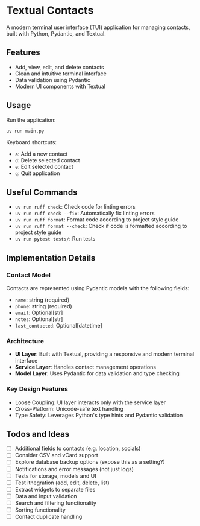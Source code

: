 # Textual Contacts

A modern terminal user interface (TUI) application for managing contacts, built with Python, Pydantic, and Textual.

## Features

- Add, view, edit, and delete contacts
- Clean and intuitive terminal interface
- Data validation using Pydantic
- Modern UI components with Textual

## Usage

Run the application:

```bash
uv run main.py
```

Keyboard shortcuts:

- `a`: Add a new contact
- `d`: Delete selected contact
- `e`: Edit selected contact
- `q`: Quit application

## Useful Commands

- `uv run ruff check`: Check code for linting errors
- `uv run ruff check --fix`: Automatically fix linting errors
- `uv run ruff format`: Format code according to project style guide
- `uv run ruff format --check`: Check if code is formatted according to project style guide
- `uv run pytest tests/`: Run tests

## Implementation Details

### Contact Model

Contacts are represented using Pydantic models with the following fields:

- `name`: string (required)
- `phone`: string (required)
- `email`: Optional[str]
- `notes`: Optional[str]
- `last_contacted`: Optional[datetime]

### Architecture

- **UI Layer**: Built with Textual, providing a responsive and modern terminal interface
- **Service Layer**: Handles contact management operations
- **Model Layer**: Uses Pydantic for data validation and type checking

### Key Design Features

- Loose Coupling: UI layer interacts only with the service layer
- Cross-Platform: Unicode-safe text handling
- Type Safety: Leverages Python's type hints and Pydantic validation

## Todos and Ideas

- [ ] Additional fields to contacts (e.g. location, socials)
- [ ] Consider CSV and vCard support
- [ ] Explore database backup options (expose this as a setting?)
- [ ] Notifications and error messages (not just logs)
- [ ] Tests for storage, models and UI
- [ ] Test itnegration (add, edit, delete, list)
- [ ] Extract widgets to separate files
- [ ] Data and input validation
- [ ] Search and filtering functionality
- [ ] Sorting functionality
- [ ] Contact duplicate handling
